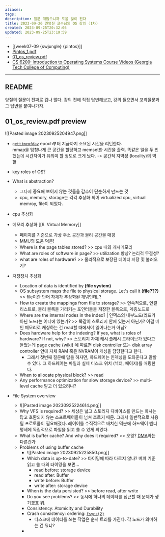```yaml
---
aliases: 
tags: 
description: 질문 개많으니까 도움 많이 된다
title: 2023-09-26 권영진 교수님의 OS 강의 (1차)
created: 2023-09-25T20:32:05
updated: 2023-09-25T23:10:59
---
```

- [[week07-09 {swjungle} {pintos}]]
- [Pintos_1.pdf](https://drive.google.com/file/d/1rr1VobnaR8QiWq3TVImvzzHWWdB5d4B5/view)
- [01_os_review.pdf](https://drive.google.com/file/d/1v7ZT0uCqnSFQQY3jQsnXnCh9WHPpgQxZ/view)
- [CS 6200: Introduction to Operating Systems Course Videos (Georgia Tech College of Computing)](https://omscs.gatech.edu/cs-6200-introduction-operating-systems-course-videos)
___

## README

양질의 질문이 진짜로 겁나 많다. 강의 전에 직접 답변해보고, 강의 들으면서 꼬리질문과 그 답변을 붙여나가자.

## 01_os_review.pdf preview

![[Pasted image 20230925204947.png]]

- [`gettimeofday`](https://www.man7.org/linux/man-pages/man2/gettimeofday.2.html) epoch부터 지금까지 소요된 시간을 리턴한다.  
mmap을 엄청나게 큰 공간을 할당하고 memset한 시간을 출력. 똑같은 일을 두 번 했는데 시간차이가 유의미 할 정도로 크게 났다. -> 공간적 지역성 (locality)의 역할

- key roles of OS?
- What is abstraction?
	- 그다지 중요해 보이지 않는 것들을 감추어 단순하게 만드는 것
	- cpu, memory, storage는 각각 추상화 되어 virtualized cpu, virtual memroy, file이 되었다. 
- cpu 추상화
- 메모리 추상화 [[9. Virtual Memory]]  
	- 페이지를 기준으로 가상 주소 공간과 물리 공간을 매핑  
	- MMU의 도움 덕분!  
	- Where is the page tables stored?  >> cpu 내의 캐시메모리  
	- What are roles of software in page? >> utilization 향상? 논리적 무결성?  
	- what are roles of hardware? >> 물리적으로 보장된 데이터 저장 및 불러오기?
- 저장장치 추상화
	-  Location of data is identified by **(file system)**
	- OS subsystem maps the file to physical storage. Let's call it **(file???)** >> file이란 단어 자체가 추상화된 개념인데..?
	- How to create the mappings from file to storage? >> 연속적으로, 연결리스트로, 물리 블록을 가리키는 포인터들을 저장한 블록으로, 계층노드로
	- Where are the internal nodes in the index? | 인덱스의 내부노드(리프가 아닌 노드)는 어디에 있는가? >> 똑같이 스토리지 안에 있는거 아닌가? 이걸 메인 메모리로 캐싱하는 건 read할 때에서야 일어나는거 아님?
	- Does hardware help for the indexing? If yes, what is roles of hardware? If not, why? >> 스토리지 자체 캐시 플래시 드라이브가 있다고 들었는데 [page cache {wiki}](https://en.wikipedia.org/wiki/Page_cache) 에 따르면 disk controller 또는 disk array controller 안에 자체 RAM 혹은 NVRAM이 캐싱을 담당한다고 한다.
		- 그래서 첫번째 질문에 답을 하자면, 하드웨어는 인덱싱을 도와준다고 말할 수 있다. 그 하드웨어는 파일과 실제 디스크 위치 (섹터, 페이지)를 매핑한다.
	- When to allocate physical block? >> read
	- Any performance optimization for slow storage device? >> multi-level cache 말고 더 있으려나?
- File System overview
	- ![[Pasted image 20230925224614.png]]
	- Why VFS is required? >> 세상은 넓고 스토리지 디바이스를 만드는 회사는 많고 호환되지 않는 소프트웨어들이 넘쳐 흐르기 때문. 그래서 일반적으로 사용될 프로토콜이 필요해졌다. 레이어를 수직적으로 배치한 덕분에 하드웨어 벤더 명세에 독립적으로 파일을 읽고 쓸 수 있게 되었다.
	- What is buffer cache? And why does it required? >> 오잉? [DMA](https://en.wikipedia.org/wiki/Direct_memory_access)와는 다른건가
	- Problems of using buffer cache
		- ![[Pasted image 20230925225850.png]]
		- Which data is up-to-date? >> 타이밍에 따라 다르지 않나? 버퍼 기준 읽고 쓸 때의 타이밍을 보면...
			- read before: storage device
			- read after: Buffer
			- write before: Buffer
			- write after: storage device
		- When is the data persisted? >> before read, after write
		- Do you see problems? >> 동시에 하나의 데이터를 접근할 때 문제가 생기겠죠 뭐.
		- Consistency: Atomicity and Durability
		- Crash consistency: ordering: [`fsync(2)`](https://linux.die.net/man/2/fsync)
			- 디스크에 데이터를 쓰는 작업은 순서 트리를 가진다. 각 노드가 의미하는 건 뭐냐?
		- 
